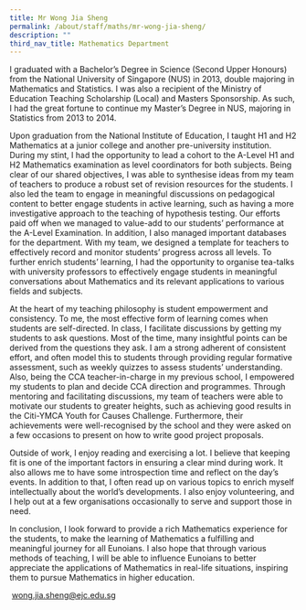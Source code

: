 ```yaml
---
title: Mr Wong Jia Sheng
permalink: /about/staff/maths/mr-wong-jia-sheng/
description: ""
third_nav_title: Mathematics Department
---
```



I graduated with a Bachelor’s Degree in Science (Second Upper Honours) from the National University of Singapore (NUS) in 2013, double majoring in Mathematics and Statistics. I was also a recipient of the Ministry of Education Teaching Scholarship (Local) and Masters Sponsorship. As such, I had the great fortune to continue my Master’s Degree in NUS, majoring in Statistics from 2013 to 2014.

Upon graduation from the National Institute of Education, I taught H1 and H2 Mathematics at a junior college and another pre-university institution. During my stint, I had the opportunity to lead a cohort to the A-Level H1 and H2 Mathematics examination as level coordinators for both subjects. Being clear of our shared objectives, I was able to synthesise ideas from my team of teachers to produce a robust set of revision resources for the students. I also led the team to engage in meaningful discussions on pedagogical content to better engage students in active learning, such as having a more investigative approach to the teaching of hypothesis testing. Our efforts paid off when we managed to value-add to our students’ performance at the A-Level Examination. In addition, I also managed important databases for the department. With my team, we designed a template for teachers to effectively record and monitor students’ progress across all levels. To further enrich students’ learning, I had the opportunity to organise tea-talks with university professors to effectively engage students in meaningful conversations about Mathematics and its relevant applications to various fields and subjects.

At the heart of my teaching philosophy is student empowerment and consistency. To me, the most effective form of learning comes when students are self-directed. In class, I facilitate discussions by getting my students to ask questions. Most of the time, many insightful points can be derived from the questions they ask. I am a strong adherent of consistent effort, and often model this to students through providing regular formative assessment, such as weekly quizzes to assess students’ understanding. Also, being the CCA teacher-in-charge in my previous school, I empowered my students to plan and decide CCA direction and programmes. Through mentoring and facilitating discussions, my team of teachers were able to motivate our students to greater heights, such as achieving good results in the Citi-YMCA Youth for Causes Challenge. Furthermore, their achievements were well-recognised by the school and they were asked on a few occasions to present on how to write good project proposals.

Outside of work, I enjoy reading and exercising a lot. I believe that keeping fit is one of the important factors in ensuring a clear mind during work. It also allows me to have some introspection time and reflect on the day’s events. In addition to that, I often read up on various topics to enrich myself intellectually about the world’s developments. I also enjoy volunteering, and I help out at a few organisations occasionally to serve and support those in need.

In conclusion, I look forward to provide a rich Mathematics experience for the students, to make the learning of Mathematics a fulfilling and meaningful journey for all Eunoians. I also hope that through various methods of teaching, I will be able to influence Eunoians to better appreciate the applications of Mathematics in real-life situations, inspiring them to pursue Mathematics in higher education.

 [wong.jia.sheng@ejc.edu.sg](mailto:wong.jia.sheng@ejc.edu.sg)